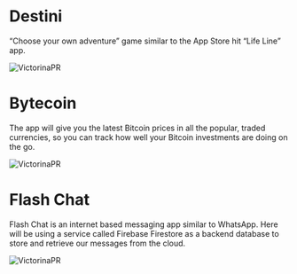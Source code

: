 # Destini

“Choose your own adventure” game similar to the App Store hit “Life Line” app.


![VictorinaPR](https://i.postimg.cc/Qd8RCkNq/2019-09-17-15-06-07-d447efe0588753243a3d9417282231a0.gif)

# Bytecoin

The app will give you the latest Bitcoin prices in all the popular, traded currencies, so you can track how well your Bitcoin investments are doing on the go.


![VictorinaPR](https://i.postimg.cc/zDs5Lrxj/2019-09-17-16-10-30-293cc192b1166fd33fec89153b5e8f40.gif)

# Flash Chat

Flash Chat is an internet based messaging app similar to WhatsApp. Here will be using a service called Firebase Firestore as a backend database to store and retrieve our messages from the cloud.


![VictorinaPR](https://github.com/londonappbrewery/Images/blob/master/Flash%20Chat.gif)
